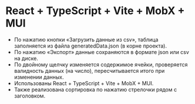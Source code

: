 # React + TypeScript + Vite + MobX + MUI

<ul>
<li>По нажатию кнопки «Загрузить данные из csv», таблица заполняется из файла generatedData.json
(в корне проекта).</li>
<li>По нажатию «Экспорт» данные сохраняются в формате json или csv на диске.</li>
<li>По двойному щелчку изменяется содержимое ячейки, проверяется валидность данных (на число),
пересчитывается итого при изменении данных.</li>
<li>Использованы React + TypeScript + Vite + MobX + MUI.</li>
<li>Также реализована сортировка по нажатию стрелочки рядом с заголовком.</li>
</ul>
